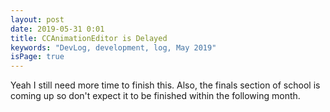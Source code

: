 ```yaml
---
layout: post
date: 2019-05-31 0:01
title: CCAnimationEditor is Delayed
keywords: "DevLog, development, log, May 2019"
isPage: true
---
```


Yeah I still need more time to finish this. Also, the finals section of school is coming up so don't expect it to be finished within the following month.